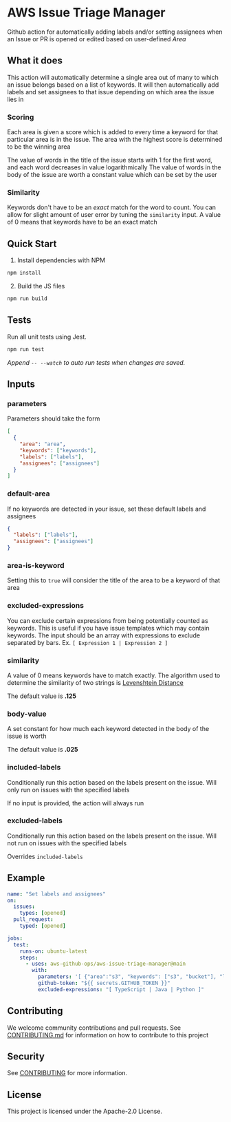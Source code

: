 # AWS Issue Triage Manager

Github action for automatically adding labels and/or setting assignees when an Issue or PR is opened or edited based on user-defined _Area_

## What it does

This action will automatically determine a single area out of many to which an issue belongs based on a list of keywords. It will then automatically add labels and set assignees to that issue depending on which area the issue lies in

### Scoring

Each area is given a score which is added to every time a keyword for that particular area is in the issue. The area with the highest score is determined to be the winning area

The value of words in the title of the issue starts with 1 for the first word, and each word decreases in value logarithmically
The value of words in the body of the issue are worth a constant value which can be set by the user

### Similarity

Keywords don't have to be an _exact_ match for the word to count. You can allow for slight amount of user error by tuning the `similarity` input. A value of 0 means that keywords have to be an exact match

## Quick Start

1. Install dependencies with NPM

```sh
npm install
```

2. Build the JS files

```sh
npm run build
```

## Tests

Run all unit tests using Jest.

```sh
npm run test
```

_Append `-- --watch` to auto run tests when changes are saved._

## Inputs

### parameters
Parameters should take the form
```json
[
  {
    "area": "area",
    "keywords": ["keywords"],
    "labels": ["labels"],
    "assignees": ["assignees"]
  }
]
```

### default-area
If no keywords are detected in your issue, set these default labels and assignees
```json
{
  "labels": ["labels"],
  "assignees": ["assignees"]
}
```

### area-is-keyword
Setting this to `true` will consider the title of the area to be a keyword of that area

### excluded-expressions

You can exclude certain expressions from being potentially counted as keywords. This is useful if you have issue templates which may contain keywords.
The input should be an array with expressions to exclude separated by bars. Ex. `[ Expression 1 | Expression 2 ]`

### similarity
A value of 0 means keywords have to match exactly. The algorithm used to determine the similarity of two strings is [Levenshtein Distance](https://en.wikipedia.org/wiki/Levenshtein_distance)

The default value is **.125**

### body-value
A set constant for how much each keyword detected in the body of the issue is worth

The default value is **.025**

### included-labels
Conditionally run this action based on the labels present on the issue. Will only run on issues with the specified labels

If no input is provided, the action will always run

### excluded-labels
Conditionally run this action based on the labels present on the issue. Will not run on issues with the specified labels

Overrides `included-labels`

## Example

```yaml
name: "Set labels and assignees"
on:
  issues:
    types: [opened]
  pull_request:
    typed: [opened]

jobs:
  test:
    runs-on: ubuntu-latest
    steps:
      - uses: aws-github-ops/aws-issue-triage-manager@main
        with:
          parameters: '[ {"area":"s3", "keywords": ["s3", "bucket"], "labels": ["s3"], "assignees": ["s3Dev"]}, {"area": "ec2", "keywords": ["ec2", "instance"], "labels": ["ec2"], "assignees": ["ec2Dev"]}]'
          github-token: "${{ secrets.GITHUB_TOKEN }}"
          excluded-expressions: "[ TypeScript | Java | Python ]"
```


## Contributing

We welcome community contributions and pull requests. See [CONTRIBUTING.md](./CONTRIBUTING.md) for information on how to contribute to this project

## Security

See [CONTRIBUTING](CONTRIBUTING.md#security-issue-notifications) for more information.

## License

This project is licensed under the Apache-2.0 License.
